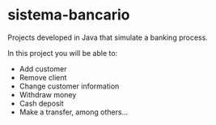 # sistema-bancario
Projects developed in Java that simulate a banking process.

In this project you will be able to:

- Add customer
- Remove client
- Change customer information
- Withdraw money
- Cash deposit
- Make a transfer, among others...
